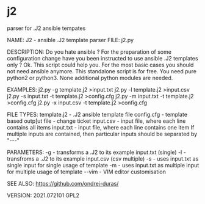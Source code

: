 # j2
parser for .J2 ansible tempates


NAME: J2 - ansible .J2 template parser
FILE: j2.py

DESCRIPTION:
  Do you hate ansible ?
  For the preparation of some configuration 
  change have you been instructed to use 
  ansible .J2 templates only ?
  Ok. This script could help you.
  For the most basic cases you should 
  not need ansible anymore.
  This standalone script is for free.
  You need pure python2 or python3.
  None additional python modules are needed.

EXAMPLES:
  j2.py -g template.j2 >input.txt
  j2.py -l template.j2 >input.csv
  j2.py -s input.txt -t template.j2 >config.cfg
  j2.py -m input.txt -t template.j2 >config.cfg
  j2.py -x input.csv -t template.j2 >config.cfg

FILE TYPES:
  template.j2 - .J2 ansible template file
  config.cfg  - template based outp[ut file - change ticket
  input.csv   - input file, where each line contains all items
  input.txt   - input file, where each line contains one item
                If multiple inputs are contained, then
                particular inputs should be separated by "---"
    
PARAMETERS:
  -g - transforms a .J2 to its example input.txt (single)
  -l - transfroms a .J2 to its example input.csv (csv multiple)
  -s - uses input.txt as single input for single usage of template
  -m - uses input.txt as multiple input for multiple usage of template
  --vim - VIM editor customisation

SEE ALSO:
  https://github.com/ondrej-duras/

VERSION: 2021.072101 GPL2

